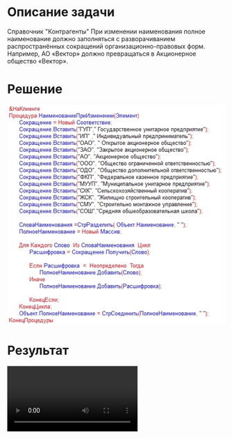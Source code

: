 # Описание задачи
Справочник "Контрагенты"
При изменении наименования полное наименование должно заполняться с разворачиванием распространённых сокращений организационно-правовых форм. Например, АО «Вектор» должно превращаться в Акционерное общество «Вектор».
# Решение
![Решение](%D0%A0%D0%B5%D1%88%D0%B5%D0%BD%D0%B8%D0%B5.png)
# Результат
<video src="%D0%A0%D0%B5%D0%B7%D1%83%D0%BB%D1%8C%D1%82%D0%B0%D1%82.mp4" controls title="Title"></video>